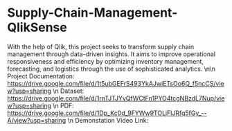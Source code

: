 # Supply-Chain-Management-QlikSense
With the help of Qlik, this project seeks to transform supply chain management through data-driven insights. It aims to improve operational responsiveness and efficiency by optimizing inventory management, forecasting, and logistics through the use of sophisticated analytics.
\n\n Project Documentation: https://drive.google.com/file/d/1t5ubGEFrS493YkAJwiETsOo6Q_f5ncCS/view?usp=sharing
\n Dataset: https://drive.google.com/file/d/1rnTJTJYvQfWCtFn1PYO4tcgNBzdL7Nup/view?usp=sharing
\n PDF: https://drive.google.com/file/d/1Dp_Kc0d_9FYWw9TOLjFlJRfq5fGy_--A/view?usp=sharing
\n Demonstation Video Link:
